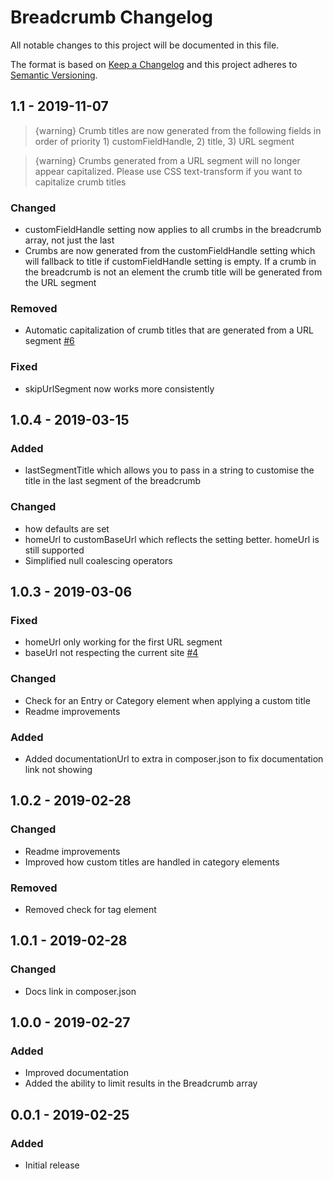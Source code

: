 # Breadcrumb Changelog

All notable changes to this project will be documented in this file.

The format is based on [Keep a Changelog](http://keepachangelog.com/) and this project adheres to [Semantic Versioning](http://semver.org/).

## 1.1 - 2019-11-07
> {warning} Crumb titles are now generated from the following fields in order of priority 1) customFieldHandle, 2) title, 3) URL segment  

> {warning} Crumbs generated from a URL segment will no longer appear capitalized. Please use CSS text-transform if you want to capitalize crumb titles

### Changed
- customFieldHandle setting now applies to all crumbs in the breadcrumb array, not just the last
- Crumbs are now generated from the customFieldHandle setting which will fallback to title if customFieldHandle setting is empty. If a crumb in the breadcrumb is not an element the crumb title will be generated from the URL segment

### Removed
- Automatic capitalization of crumb titles that are generated from a URL segment [#6](https://github.com/youandmedigital/craft-breadcrumb/issues/6)

### Fixed
- skipUrlSegment now works more consistently

## 1.0.4 - 2019-03-15
### Added
- lastSegmentTitle which allows you to pass in a string to customise the title in the last segment of the breadcrumb

### Changed
- how defaults are set
- homeUrl to customBaseUrl which reflects the setting better. homeUrl is still supported
- Simplified null coalescing operators

## 1.0.3 - 2019-03-06
### Fixed
- homeUrl only working for the first URL segment
- baseUrl not respecting the current site [#4](https://github.com/youandmedigital/craft-breadcrumb/issues/4)

### Changed
- Check for an Entry or Category element when applying a custom title
- Readme improvements

### Added
- Added documentationUrl to extra in composer.json to fix documentation link not showing

## 1.0.2 - 2019-02-28
### Changed
- Readme improvements
- Improved how custom titles are handled in category elements

### Removed
- Removed check for tag element

## 1.0.1 - 2019-02-28
### Changed
- Docs link in composer.json

## 1.0.0 - 2019-02-27
### Added
- Improved documentation
- Added the ability to limit results in the Breadcrumb array

## 0.0.1 - 2019-02-25
### Added
- Initial release
